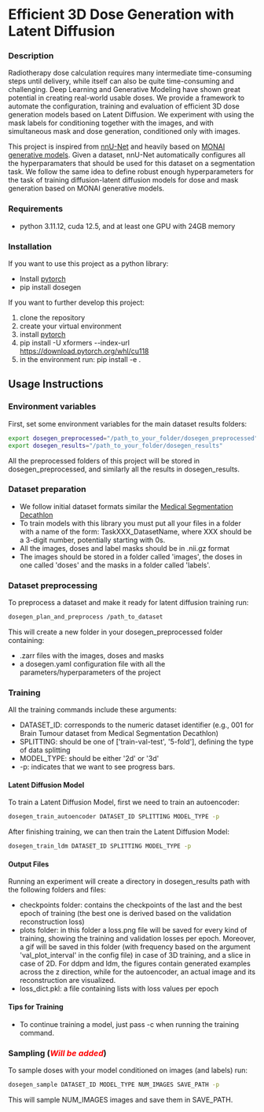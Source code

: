 # Efficient 3D Dose Generation with Latent Diffusion

### Description
Radiotherapy dose calculation requires many intermediate time-consuming steps until
delivery, while itself can also be quite time-consuming and challenging. Deep Learning
and Generative Modeling have shown great potential in creating real-world usable doses.
We provide a framework to automate the configuration, training and evaluation of 
efficient 3D dose generation models based on Latent Diffusion. We experiment with using
the mask labels for conditioning together with the images, and with simultaneous mask
and dose generation, conditioned only with images.

This project is inspired from [nnU-Net](https://github.com/MIC-DKFZ/nnUNet) and heavily based on 
[MONAI generative models](https://github.com/Project-MONAI/GenerativeModels). Given a 
dataset, nnU-Net automatically configures all the hyperparamaters that should be used 
for this dataset on a segmentation task. We follow the same idea to define robust enough
hyperparameters for the task of training diffusion-latent diffusion models for dose and
mask generation based on MONAI generative models.

### Requirements
- python 3.11.12, cuda 12.5, and at least one GPU with 24GB memory

### Installation

If you want to use this project as a python library:

- Install [pytorch](https://pytorch.org/get-started/locally/) 
- pip install dosegen

If you want to further develop this project:
1. clone the repository
2. create your virtual environment
3. install [pytorch](https://pytorch.org/get-started/locally/)
5. pip install -U xformers --index-url https://download.pytorch.org/whl/cu118
3. in the environment run: pip install -e .

[//]: # (- If pip doesn't work:)

[//]: # (  - Clone the repository )

[//]: # (  - You can try installing the requirements.txt, but if this doesn't work:)

[//]: # ()
[//]: # (    - Install pytorch following the official [pytorch )

[//]: # (    installation guide]&#40;https://pytorch.org/get-started/locally/&#41;.)

[//]: # ()
[//]: # (    - Install the following libraries with pip:)

[//]: # (      - pip install pyyaml matplotlib tqdm nibabel scikit-image monai )

[//]: # (      monai-generative nnunet lpips xformers torchinfo)

[//]: # ()
[//]: # (  - &#40;Optional&#41; You can install these libraries also for jupyter notebooks and)

[//]: # (  interactive visualization:)

[//]: # (    - pip install jupyter matplotlib ipywidgets ipympl notebook tornado)

[//]: # (  - run pip install -e . when you are in the main directory)
 

## Usage Instructions

### Environment variables

First, set some environment variables for the main dataset results folders:

```bash
export dosegen_preprocessed="/path_to_your_folder/dosegen_preprocessed"
export dosegen_results="/path_to_your_folder/dosegen_results"
```
All the preprocessed folders of this project will be stored in dosegen_preprocessed,
and similarly all the results in dosegen_results.


### Dataset preparation

- We follow initial dataset formats similar the [Medical Segmentation Decathlon](http://medicaldecathlon.com/)
- To train models with this library you must put all your files in a folder with a name
of the form: TaskXXX_DatasetName, where XXX should be a 3-digit number, potentially
starting with 0s. 
- All the images, doses and label masks should be in .nii.gz format 
- The images should be stored in a folder called 'images', the doses in one called 
'doses' and the masks in a folder called 'labels'.

[//]: # (You must create a dataset based on nnU-Net conventions. You can start with )

[//]: # (a dataset which follows the [Medical Segmentation Decathlon]&#40;http://medicaldecathlon.com/&#41; format, where)

[//]: # (all training images are contained in a folder called **imagesTr**, and are compressed )

[//]: # (nifti files &#40;.nii.gz&#41;, and convert the dataset to nnUNetv2 format with:)

[//]: # ()
[//]: # (```bash)

[//]: # (nnUNetv2_convert_MSD_dataset -i /path_to_original_dataset/Task01_MyDataset)

[//]: # (```)

[//]: # ()
[//]: # (This should create a dataset in the nnUNet_raw folder called Dataset001_MyDataset, )

[//]: # (splitting multiple channel images to separate images. For other available dataset )

[//]: # (format options take a look at nnUNet documentation.)

### Dataset preprocessing

To preprocess a dataset and make it ready for latent diffusion training run:

```bash
dosegen_plan_and_preprocess /path_to_dataset
```

This will create a new folder in your dosegen_preprocessed folder containing:
- .zarr files with the images, doses and masks
- a dosegen.yaml configuration file with all the parameters/hyperparameters of the 
project

[//]: # (Given a new dataset, nnU-Net will extract a dataset fingerprint &#40;a set of )

[//]: # (dataset-specific properties such as image sizes, voxel spacings, intensity )

[//]: # (information etc&#41;. This information is used to design three U-Net configurations. )

[//]: # (Each of these pipelines operates on its own preprocessed version of the dataset.)

[//]: # ()
[//]: # (The easiest way to run fingerprint extraction, experiment planning and )

[//]: # (preprocessing is to use:)

[//]: # ()
[//]: # (```bash)

[//]: # (nnUNetv2_plan_and_preprocess -d DATASET_ID --verify_dataset_integrity)

[//]: # (```)

[//]: # ()
[//]: # (This will create a new subfolder in your nnUNet_preprocessed folder named after the )

[//]: # (dataset. All the images will be cropped to non-zero regions, resampled to the median voxel )

[//]: # (spacing of the dataset, and depending on the image modality other processes should )

[//]: # (be applied &#40;e.g., for MRI images a z-score normalization will be used&#41;. For more )

[//]: # (information check nnU-Net documentation.)


### Training

All the training commands include these arguments:
- DATASET_ID: corresponds to the numeric dataset identifier (e.g., 001 for Brain Tumour
dataset from Medical Segmentation Decathlon)
- SPLITTING: should be one of ['train-val-test', '5-fold'], defining the type of data 
splitting 
- MODEL_TYPE: should be either '2d' or '3d' 
- -p: indicates that we want to see progress bars.


#### Latent Diffusion Model
To train a Latent Diffusion Model, first we need to train an autoencoder:

```bash
dosegen_train_autoencoder DATASET_ID SPLITTING MODEL_TYPE -p
```
After finishing training, we can then train the Latent Diffusion Model:

```bash
dosegen_train_ldm DATASET_ID SPLITTING MODEL_TYPE -p
```

#### Output Files
Running an experiment will create a directory in dosegen_results path with the 
following folders and files: 
- checkpoints folder: contains the checkpoints of the last and the best epoch of 
training (the best one is derived based on the validation reconstruction loss)
- plots folder: in this folder a loss.png file will be saved for every kind of
training, showing the training and validation losses per epoch. Moreover, a gif will 
be saved in this folder (with frequency based on the argument 'val_plot_interval' 
in the config file) in case of 3D training, and a slice in case of 2D. For ddpm 
and ldm, the figures contain generated examples across the z direction, 
while for the autoencoder, an actual image and its reconstruction are visualized.
- loss_dict.pkl: a file containing lists with loss values per epoch


#### Tips for Training

- To continue training a model, just pass -c when running the training command.

[//]: # (- The autoencoder shouldn't have more than 2-3 downsampling layers, otherwise it )

[//]: # (won't be able to reconstruct details accurately.)

[//]: # (- Only a few convolutional filters for every layer of the autoencoder &#40;e.g., 32&#41;, )

[//]: # (can result in good enough reconstruction performance. )

[//]: # (- Loss weights in the training of the autoencoder are really important. Some works)

[//]: # (might use relatively small loss weights for the perceptual loss &#40;e.g., 0.01&#41; and the)

[//]: # (adversarial loss &#40;e.g., 0.1&#41;, but based on experiments a value of 1, and 0.25, )

[//]: # (respectively, gives much better and realistic results.)

### Sampling (<span style="color:red">*Will be added*</span>)

To sample doses with your model conditioned on images (and labels) run:

```bash
dosegen_sample DATASET_ID MODEL_TYPE NUM_IMAGES SAVE_PATH -p
```
This will sample NUM_IMAGES images and save them in SAVE_PATH.


[//]: # (## ToDos)

[//]: # ()
[//]: # (1. Pass nnUNet configured parameters to medimgen)

[//]: # (   1. create code that reads nnunet file and creates a medimgen config file)

[//]: # (   2. adapt autoencoder + diffusion for flexible architectures)

[//]: # (2. create code to select the additional hyperparameters not involved in nnUNet)

[//]: # (3. Adapt dataset class for 2D and 3D training, nnUNet augmentations, and ideally )

[//]: # (nnUNet patch selection when training &#40;oversampling&#41;.)

[//]: # ()
[//]: # (- Add intensity normalization?)

[//]: # (- Add option to include labels, so that we can train a model to generate labels )

[//]: # (together with images)

[//]: # (- Add efficient implementation of U-Net like in Medical Diffusion)

[//]: # (- Add GANs)

[//]: # (- Ultimate Goal: like nnU-Net, study and come up with heuristics that can be applied)

[//]: # (to multiple datasets and achieve high quality generation. Come up with ways to )

[//]: # (automatically configure every experiment's hyperparameters.)

[//]: # ()
[//]: # (- Experimental: nnUNet works with random cropped patches instead of full images.)

[//]: # (Wouldn't that be awesome to do also in image generation? This would reduce )

[//]: # (computational demands and also increase the training dataset size. We can train)

[//]: # (the autoencoder to output cropped patches and then do sliding window inference, but)

[//]: # (how to perform generation from multiple patches, so multiple latent vectors? IDEA: )

[//]: # (Train the diffusion model to generate latent vectors based on image patches, )

[//]: # (conditioned on latent vectors from image patches around the main patch. On inference,)

[//]: # (start generation with the top left patch conditioned on patches of zeros, and then)

[//]: # (generate patches sequentially based on previously generated patches.)